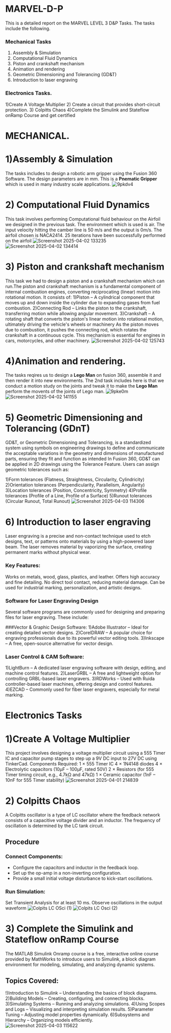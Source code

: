 # MARVEL-D-P
This is a detailed report on the MARVEL LEVEL 3 D&P Tasks. The tasks include the following.
### Mechanical Tasks
1) Assembly & Simulation
2) Computational Fluid Dynamics
3) Piston and crankshaft mechanism
4) Animation and rendering
5) Geometric Dimensioning and Tolerancing (GD&T)
6) Introduction to laser engraving
### Electronics Tasks.
1)Create A Voltage Multiplier
2) Create a circuit that provides short-circuit protection.
3) Colpitts Chaos
4)Complete the Simulink and Stateflow onRamp Course and get certified 

# MECHANICAL.
# 1)Assembly & Simulation
The tasks includes to design a robotic arm gripper using the Fusion 360 Software. The design parameters are in mm. This is a **Pnematic Gripper** which is used in many industry scale applications.
![9pkdv4](https://github.com/user-attachments/assets/564ae23a-a2c3-421b-bc4b-54b2a3cfc41e)

# 2) Computational Fluid Dynamics
This task involves performing Computational fluid behaviour on the Airfoil we designed in the previous task. The environment which is used is air. The input velocity hitting the camber line is 50 m/s and the output is 0m/s. The airfoil chosen is NACA2414. 25 iterations have been successfully performed on the airfoil
![Screenshot 2025-04-02 133235](https://github.com/user-attachments/assets/6ea6ca27-6ab3-4498-96e6-36abbee99484)
![Screenshot 2025-04-02 134414](https://github.com/user-attachments/assets/43d2c7fc-bd16-49fd-be40-305b081d7eec)
# 3) Piston and crankshaft mechanism
This task we had to design a piston and a crankshaft mechanism which can run.The piston and crankshaft mechanism is a fundamental component of internal combustion engines, converting reciprocating (linear) motion into rotational motion. It consists of:
1)Piston – A cylindrical component that moves up and down inside the cylinder due to expanding gases from fuel combustion.
2)Connecting Rod – Links the piston to the crankshaft, transferring motion while allowing angular movement.
3)Crankshaft – A rotating shaft that converts the piston's linear motion into rotational motion, ultimately driving the vehicle's wheels or machinery
As the piston moves due to combustion, it pushes the connecting rod, which rotates the crankshaft in a continuous cycle. This mechanism is essential for engines in cars, motorcycles, and other machinery.
![Screenshot 2025-04-02 125743](https://github.com/user-attachments/assets/386cdc6e-bdf1-45da-bf39-663063773a75)
# 4)Animation and rendering. 
The tasks reqires us to design a **Lego Man** on fusion 360, assemble it and then render it into new environments. The 2nd task includes here is that we conduct a motion study on the joints and tweak it to make the **Lego Man** perform the movents of the joints of Lego man.
![9pke0m](https://github.com/user-attachments/assets/0bc487fb-8bb2-4150-ab2c-07894f211fe7)
![Screenshot 2025-04-02 141155](https://github.com/user-attachments/assets/2a4d4442-9b32-4835-9591-774c86609361)
# 5) Geometric Dimensioning and Tolerancing (GDnT)
GD&T, or Geometric Dimensioning and Tolerancing, is a standardized system using symbols on engineering drawings to define and communicate the acceptable variations in the geometry and dimensions of manufactured parts, ensuring they fit and function as intended
In Fusion 360, GD&T can be applied in 2D drawings using the Tolerance Feature. Users can assign geometric tolerances such as:

1)Form tolerances (Flatness, Straightness, Circularity, Cylindricity)
2)Orientation tolerances (Perpendicularity, Parallelism, Angularity)
3)Location tolerances (Position, Concentricity, Symmetry)
4)Profile tolerances (Profile of a Line, Profile of a Surface)
5)Runout tolerances (Circular Runout, Total Runout)
![Screenshot 2025-04-03 114306](https://github.com/user-attachments/assets/b00134dc-7cb1-43b0-b24b-173510cb45f1)

# 6) Introduction to laser engraving

Laser engraving is a precise and non-contact technique used to etch designs, text, or patterns onto materials by using a high-powered laser beam. The laser removes material by vaporizing the surface, creating permanent marks without physical wear.

### Key Features:
Works on metals, wood, glass, plastics, and leather.
Offers high accuracy and fine detailing.
No direct tool contact, reducing material damage.
Can be used for industrial marking, personalization, and artistic designs.
### Software for Laser Engraving Design
Several software programs are commonly used for designing and preparing files for laser engraving. These include:

###Vector & Graphic Design Software:
1)Adobe Illustrator – Ideal for creating detailed vector designs.
2)CorelDRAW – A popular choice for engraving professionals due to its powerful vector editing tools.
3)Inkscape – A free, open-source alternative for vector design.

### Laser Control & CAM Software:
1)LightBurn – A dedicated laser engraving software with design, editing, and machine control features.
2)LaserGRBL – A free and lightweight option for controlling GRBL-based laser engravers.
3)RDWorks – Used with Ruida controller-based laser machines, offering design and control features.
4)EZCAD – Commonly used for fiber laser engravers, especially for metal marking.

# Electronics Tasks
# 1)Create A Voltage Multiplier
This project involves designing a voltage multiplier circuit using a 555 Timer IC and capacitor pump stages to step up a 9V DC input to 27V DC using TinkerCad.
Components Required:
1 × 555 Timer IC
4 × 1N4148 diodes
4 × Electrolytic capacitors (10µF – 100µF, rated 50V)
2 × Resistors (for 555 Timer timing circuit, e.g., 4.7kΩ and 47kΩ)
1 × Ceramic capacitor (1nF – 10nF for 555 Timer stability)
![Screenshot 2025-04-01 214839](https://github.com/user-attachments/assets/efe9730b-e261-4fc3-a28c-fb1cbe7538f8)

# 2)  Colpitts Chaos
A Colpitts oscillator is a type of LC oscillator where the feedback network consists of a capacitive voltage divider and an inductor. The frequency of oscillation is determined by the LC tank circuit.
## Procedure
### Connect Components:
* Configure the capacitors and inductor in the feedback loop.
* Set up the op-amp in a non-inverting configuration.
* Provide a small initial voltage disturbance to kick-start oscillations.

### Run Simulation:
Set Transient Analysis for at least 10 ms.
Observe oscillations in the output waveform
![Colpits LC OSci (1)](https://github.com/user-attachments/assets/33afaae3-aef4-4746-bf3c-466dffb25c10)
![Colpits LC Osci (2)](https://github.com/user-attachments/assets/3dfd3fe3-8976-4527-a978-82c75c796e45)


# 3) Complete the Simulink and Stateflow onRamp Course
The MATLAB Simulink Onramp course is a free, interactive online course provided by MathWorks to introduce users to Simulink, a block diagram environment for modeling, simulating, and analyzing dynamic systems.
## Topics Covered:
!)Introduction to Simulink – Understanding the basics of block diagrams.
2)Building Models – Creating, configuring, and connecting blocks.
3)Simulating Systems – Running and analyzing simulations.
4)Using Scopes and Logs – Visualizing and interpreting simulation results.
5)Parameter Tuning – Adjusting model properties dynamically.
6)Subsystems and Hierarchy – Organizing models efficiently.
![Screenshot 2025-04-03 115622](https://github.com/user-attachments/assets/cd22b3b3-e15f-47d2-925b-9588579a4d9b)

